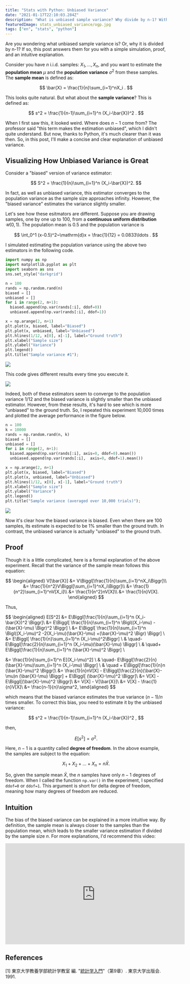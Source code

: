 ```yaml
---
title: "Stats with Python: Unbiased Variance"
date: "2021-01-17T22:10:03.284Z"
description: "What is unbiased sample variance? Why divide by n-1? With a little programming with Python, it's easier to understand."
featuredImage: stats_unbiased_variance/ogp.jpg
tags: ["en", "stats", "python"]
---
```


Are you wondering what unbiased sample variance is? Or, why it is divided by n-1? If so, this post answers them for you with a simple simulation, proof, and an intuitive explanation.

Consider you have $n$ i.i.d. samples: $X_1,...,X_n$, and you want to estimate the **population mean** $\mu$ and the **population variance** $\sigma ^2$ from these samples. The **sample mean** is defined as:

$$
\bar{X} = \frac{1}{n}\sum_{i=1}^nX_i .
$$

This looks quite natural. But what about the **sample variance**? This is defined as:

$$
s^2 = \frac{1}{n-1}\sum_{i=1}^n (X_i-\bar{X})^2 .
$$

When I first saw this, it looked weird. Where does $n-1$ come from? The professor said "this term makes the estimation unbiased", which I didn't quite understand. But now, thanks to Python, it's much clearer than it was then. So, in this post, I'll make a concise and clear explanation of unbiased variance.

## Visualizing How Unbiased Variance is Great
Consider a "biased" version of variance estimator:

$$
S^2 = \frac{1}{n}\sum_{i=1}^n (X_i-\bar{X})^2.
$$

In fact, as well as unbiased variance, this estimator converges to the population variance as the sample size approaches infinity. However, the "biased variance" estimates the variance slightly smaller.

Let's see how these esitmators are different. Suppose you are drawing samples, one by one up to 100, from a **continuous uniform distribution** $\mathcal{U}(0,1)$. The population mean is $0.5$ and the population variance is

$$
\int_0^1 (x-0.5)^2~\mathrm{d}x = \frac{1}{12} = 0.0833\ldots .
$$

I simulated estimating the population variance using the above two estimators in the following code.

```python
import numpy as np
import matplotlib.pyplot as plt
import seaborn as sns
sns.set_style("darkgrid")

n = 100
rands = np.random.rand(n)
biased = []
unbiased = []
for i in range(2, n+1):
  biased.append(np.var(rands[:i], ddof=0))
  unbiased.append(np.var(rands[:i], ddof=1))

x = np.arange(2, n+1)
plt.plot(x, biased, label="Biased")
plt.plot(x, unbiased, label="Unbiased")
plt.hlines(1/12, x[0], x[-1], label="Ground truth")
plt.xlabel("Sample size")
plt.ylabel("Variance")
plt.legend()
plt.title("Sample variance #1");
```

![](2021-01-17-09-53-52.png)

This code gives different results every time you execute it.

![](2021-01-17-11-22-49.png)

Indeed, both of these estimators seem to converge to the population variance $1/12$ and the biased variance is slightly smaller than the unbiased estimator. However, from these results, it's hard to see which is more "unbiased" to the ground truth. So, I repeated this experiment 10,000 times and plotted the average performance in the figure below.

```python
n = 100
k = 10000
rands = np.random.rand(n, k)
biased = []
unbiased = []
for i in range(2, n+1):
  biased.append(np.var(rands[:i], axis=0, ddof=0).mean())
  unbiased.append(np.var(rands[:i],  axis=0, ddof=1).mean())

x = np.arange(2, n+1)
plt.plot(x, biased, label="Biased")
plt.plot(x, unbiased, label="Unbiased")
plt.hlines(1/12, x[0], x[-1], label="Ground truth")
plt.xlabel("Sample size")
plt.ylabel("Variance")
plt.legend()
plt.title("Sample variance (averaged over 10,000 trials)");
```

![](2021-01-17-09-56-03.png)

Now it's clear how the biased variance is biased. Even when there are 100 samples, its estimate is expected to be 1% smaller than the ground truth. In contrast, the unbiased variance is actually "unbiased" to the ground truth.

## Proof
Though it is a little complicated, here is a formal explanation of the above experiment. Recall that the variance of the sample mean follows this equation:

$$
\begin{aligned}
V[\bar{X}] &= V\Biggl[\frac{1}{n}\sum_{i=1}^nX_i\Biggr]\\
&= \frac{1}{n^2}V\Biggl[\sum_{i=1}^nX_i\Biggr]\\
&= \frac{1}{n^2}\sum_{i=1}^nV[X_i]\\
&= \frac{1}{n^2}nV[X]\\
&= \frac{1}{n}V[X].
\end{aligned}
$$

Thus, 

$$
\begin{aligned}
E[S^2]
&= E\Biggl[\frac{1}{n}\sum_{i=1}^n (X_i-\bar{X})^2 \Biggr]\\
&= E\Biggl[ \frac{1}{n}\sum_{i=1}^n \Bigl((X_i-\mu) -(\bar{X}-\mu) \Bigr)^2 \Biggr] \\
&= E\Biggl[ \frac{1}{n}\sum_{i=1}^n \Bigl((X_i-\mu)^2 -2(X_i-\mu)(\bar{X}-\mu) +(\bar{X}-\mu)^2 \Bigr) \Biggr] \\
&= E\Biggl[ \frac{1}{n}\sum_{i=1}^n (X_i-\mu)^2\Biggr] \\
  & \quad- E\Biggl[\frac{2}{n}\sum_{i=1}^n (X_i-\mu)(\bar{X}-\mu) \Biggr] \\
  & \quad+ E\Biggl[\frac{1}{n}\sum_{i=1}^n (\bar{X}-\mu)^2 \Biggr] \\    

&=  \frac{1}{n}\sum_{i=1}^n E[(X_i-\mu)^2] \\
 & \quad- E\Biggl[\frac{2}{n}(\bar{X}-\mu)\sum_{i=1}^n (X_i-\mu) \Biggr] \\
 & \quad + E\Biggl[\frac{1}{n}n (\bar{X}-\mu)^2 \Biggr]\\
&= \frac{1}{n}nV[X] - E\Biggl[\frac{2}{n}(\bar{X}-\mu)n (\bar{X}-\mu) \Biggr] + E\Biggl[ (\bar{X}-\mu)^2 \Biggr]\\
&= V[X] -  E\Biggl[(\bar{X}-\mu)^2 \Biggr]\\
&= V[X] - V[\bar{X}]\\
&= V[X] -  \frac{1}{n}V[X]\\
&= \frac{n-1}{n}\sigma^2,
\end{aligned}
$$

which means that the biased variance estimates the true variance $(n-1)/n$ times smaller. To correct this bias, you need to estimate it by the unbiased variance:

$$
s^2 = \frac{1}{n-1}\sum_{i=1}^n (X_i-\bar{X})^2 ,
$$

then,

$$
E[s^2] = \sigma^2.
$$


Here, $n-1$ is a quantity called **degree of freedom**. In the above example, the samples are subject to the equation:

$$
X_1+X_2+\ldots+X_n = n\bar{X}.
$$

So, given the sample mean $\bar{X}$, the $n$ samples have only $n-1$ degrees of freedom. When I called the function `np.var()` in the experiment, I specified `ddof=0` or `ddof=1`. This argument is short for delta degree of freedom, meaning how many degrees of freedom are reduced.

## Intuition
The bias of the biased variance can be explained in a more intuitive way. By definition, the sample mean is always closer to the samples than the population mean, which leads to the smaller variance estimation if divided by the sample size $n$. For more explanations, I'd recommend this video:

<iframe width="560" height="315" src="https://www.youtube.com/embed/sHRBg6BhKjI?start=214" frameborder="0" allow="accelerometer; autoplay; clipboard-write; encrypted-media; gyroscope; picture-in-picture" allowfullscreen></iframe>

<br/>

## References
[1] 東京大学教養学部統計学教室 編. "[統計学入門](http://www.utp.or.jp/book/b300857.html)"（第9章）. 東京大学出版会. 1991.